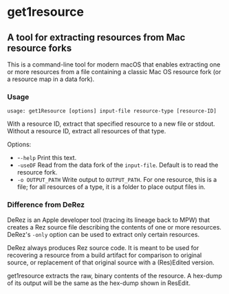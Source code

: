 # get1resource
## A tool for extracting resources from Mac resource forks

This is a command-line tool for modern macOS that enables extracting one or more resources from a file containing a classic Mac OS resource fork (or a resource map in a data fork).

### Usage

    usage: get1Resource [options] input-file resource-type [resource-ID]

With a resource ID, extract that specified resource to a new file or stdout.  
Without a resource ID, extract all resources of that type.

Options:
- -`-help`	Print this text.
- `-useDF`	Read from the data fork of the `input-file`. Default is to read the resource fork.
- `-o OUTPUT_PATH`	Write output to `OUTPUT_PATH`. For one resource, this is a file; for all resources of a type, it is a folder to place output files in.

### Difference from DeRez

DeRez is an Apple developer tool (tracing its lineage back to MPW) that creates a Rez source file describing the contents of one or more resources. DeRez's `-only` option can be used to extract only certain resources. 

DeRez always produces Rez source code. It is meant to be used for recovering a resource from a build artifact for comparison to original source, or replacement of that original source with a (Res)Edited version.

get1resource extracts the raw, binary contents of the resource. A hex-dump of its output will be the same as the hex-dump shown in ResEdit.
